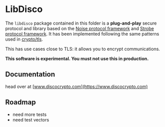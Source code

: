 # LibDisco

The `libdisco` package contained in this folder is a **plug-and-play** secure protocol and library based on the [Noise protocol framework](https://noiseprotocol.org) and [Strobe protocol framework](https://strobe.sourceforge.io). It has been implemented following the same patterns used in [crypto/tls](https://golang.org/pkg/crypto/tls/).

This has use cases close to TLS: it allows you to encrypt communications.

**This software is experimental. You must not use this in production.**

## Documentation

head over at [www.discocrypto.com](https://www.discocrypto.com)

## Roadmap

* need more tests
* need test vectors 
